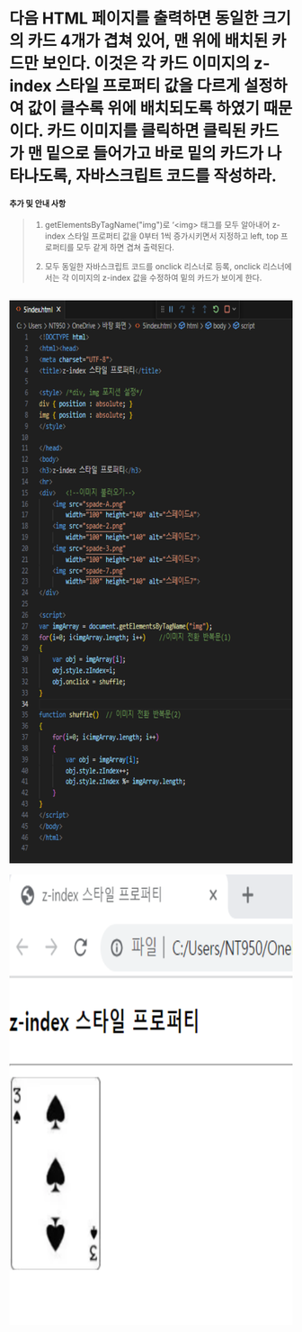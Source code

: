 # 다음 HTML 페이지를 출력하면 동일한 크기의 카드 4개가 겹쳐 있어, 맨 위에 배치된 카드만 보인다. 이것은 각 카드 이미지의 z-index 스타일 프로퍼티 값을 다르게 설정하여 값이 클수록 위에 배치되도록 하였기 때문이다. 카드 이미지를 클릭하면 클릭된 카드가 맨 밑으로 들어가고 바로 밑의 카드가 나타나도록, 자바스크립트 코드를 작성하라.

 #### 추가 및 안내 사항

>   1. getElementsByTagName("img")로 ‘&lt;img&gt; 태그를 모두 알아내어 z-index 스타일 프로퍼티 값을 0부터 1씩 증가시키면서 지정하고 left, top 프로퍼티를 모두 같게 하면 겹쳐 출력된다.
>   >
>   2. 모두 동일한 자바스크립트 코드를 onclick 리스너로 등록, onclick 리스너에서는 각 이미지의 z-index 값을 수정하여 밑의 카드가 보이게 한다.


<br><img src="1.png" width="1000" height="1000" title="px(픽셀) 크기 설정" alt="1번 이미지"></img><br/>
<br><img src="2.png" width="1000" height="800" title="px(픽셀) 크기 설정" alt="1번 이미지"></img><br/>
